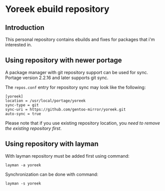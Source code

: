 Yoreek ebuild repository
============================================

Introduction
------------

This personal repository contains ebuilds and fixes for packages that
i'm interested in.


Using repository with newer portage
-----------------------------------

A package manager with git repository support can be used for sync.
Portage version 2.2.16 and later supports git sync.

The `repos.conf` entry for repository sync may look like the following:

    [yoreek]
    location = /usr/local/portage/yoreek
    sync-type = git
    sync-uri = https://github.com/gentoo-mirror/yoreek.git
    auto-sync = true

Please note that if you use existing repository location, you *need to
remove the existing repository first*.


Using repository with layman
----------------------------

With layman repository must be added first using command:

    layman -a yoreek

Synchronization can be done with command:

    layman -s yoreek
